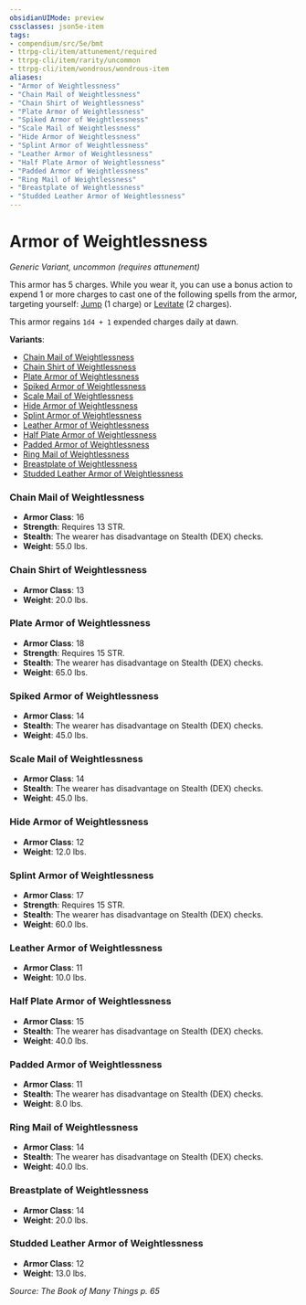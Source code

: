 ```yaml
---
obsidianUIMode: preview
cssclasses: json5e-item
tags:
- compendium/src/5e/bmt
- ttrpg-cli/item/attunement/required
- ttrpg-cli/item/rarity/uncommon
- ttrpg-cli/item/wondrous/wondrous-item
aliases: 
- "Armor of Weightlessness"
- "Chain Mail of Weightlessness"
- "Chain Shirt of Weightlessness"
- "Plate Armor of Weightlessness"
- "Spiked Armor of Weightlessness"
- "Scale Mail of Weightlessness"
- "Hide Armor of Weightlessness"
- "Splint Armor of Weightlessness"
- "Leather Armor of Weightlessness"
- "Half Plate Armor of Weightlessness"
- "Padded Armor of Weightlessness"
- "Ring Mail of Weightlessness"
- "Breastplate of Weightlessness"
- "Studded Leather Armor of Weightlessness"
---
```

# Armor of Weightlessness
*Generic Variant, uncommon (requires attunement)*  


This armor has 5 charges. While you wear it, you can use a bonus action to expend 1 or more charges to cast one of the following spells from the armor, targeting yourself: [Jump](/3-Mechanics/CLI/spells/jump.md) (1 charge) or [Levitate](/3-Mechanics/CLI/spells/levitate.md) (2 charges).

This armor regains `1d4 + 1` expended charges daily at dawn.

**Variants**:
- [Chain Mail of Weightlessness](#Chain%20Mail%20of%20Weightlessness)
- [Chain Shirt of Weightlessness](#Chain%20Shirt%20of%20Weightlessness)
- [Plate Armor of Weightlessness](#Plate%20Armor%20of%20Weightlessness)
- [Spiked Armor of Weightlessness](#Spiked%20Armor%20of%20Weightlessness)
- [Scale Mail of Weightlessness](#Scale%20Mail%20of%20Weightlessness)
- [Hide Armor of Weightlessness](#Hide%20Armor%20of%20Weightlessness)
- [Splint Armor of Weightlessness](#Splint%20Armor%20of%20Weightlessness)
- [Leather Armor of Weightlessness](#Leather%20Armor%20of%20Weightlessness)
- [Half Plate Armor of Weightlessness](#Half%20Plate%20Armor%20of%20Weightlessness)
- [Padded Armor of Weightlessness](#Padded%20Armor%20of%20Weightlessness)
- [Ring Mail of Weightlessness](#Ring%20Mail%20of%20Weightlessness)
- [Breastplate of Weightlessness](#Breastplate%20of%20Weightlessness)
- [Studded Leather Armor of Weightlessness](#Studded%20Leather%20Armor%20of%20Weightlessness)

### Chain Mail of Weightlessness

- **Armor Class**: 16
- **Strength**: Requires 13 STR.
- **Stealth**: The wearer has disadvantage on Stealth (DEX) checks.
- **Weight**: 55.0 lbs.

### Chain Shirt of Weightlessness

- **Armor Class**: 13
- **Weight**: 20.0 lbs.

### Plate Armor of Weightlessness

- **Armor Class**: 18
- **Strength**: Requires 15 STR.
- **Stealth**: The wearer has disadvantage on Stealth (DEX) checks.
- **Weight**: 65.0 lbs.

### Spiked Armor of Weightlessness

- **Armor Class**: 14
- **Stealth**: The wearer has disadvantage on Stealth (DEX) checks.
- **Weight**: 45.0 lbs.

### Scale Mail of Weightlessness

- **Armor Class**: 14
- **Stealth**: The wearer has disadvantage on Stealth (DEX) checks.
- **Weight**: 45.0 lbs.

### Hide Armor of Weightlessness

- **Armor Class**: 12
- **Weight**: 12.0 lbs.

### Splint Armor of Weightlessness

- **Armor Class**: 17
- **Strength**: Requires 15 STR.
- **Stealth**: The wearer has disadvantage on Stealth (DEX) checks.
- **Weight**: 60.0 lbs.

### Leather Armor of Weightlessness

- **Armor Class**: 11
- **Weight**: 10.0 lbs.

### Half Plate Armor of Weightlessness

- **Armor Class**: 15
- **Stealth**: The wearer has disadvantage on Stealth (DEX) checks.
- **Weight**: 40.0 lbs.

### Padded Armor of Weightlessness

- **Armor Class**: 11
- **Stealth**: The wearer has disadvantage on Stealth (DEX) checks.
- **Weight**: 8.0 lbs.

### Ring Mail of Weightlessness

- **Armor Class**: 14
- **Stealth**: The wearer has disadvantage on Stealth (DEX) checks.
- **Weight**: 40.0 lbs.

### Breastplate of Weightlessness

- **Armor Class**: 14
- **Weight**: 20.0 lbs.

### Studded Leather Armor of Weightlessness

- **Armor Class**: 12
- **Weight**: 13.0 lbs.


*Source: The Book of Many Things p. 65*